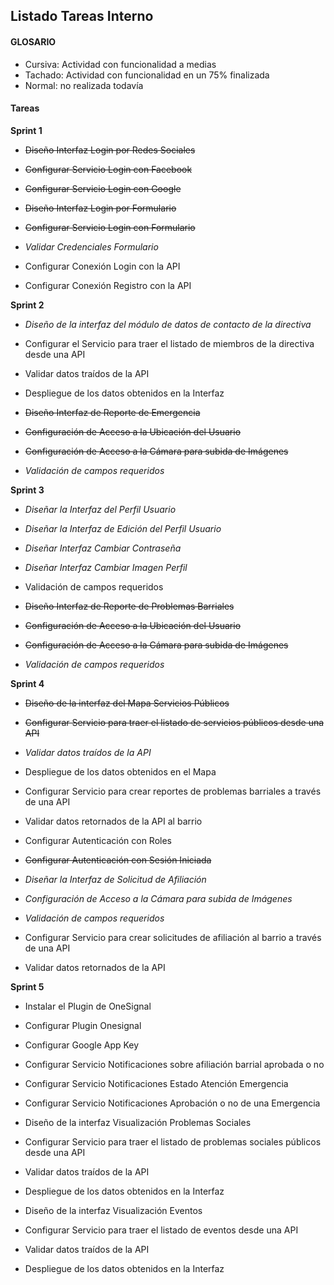 ## Listado Tareas Interno

#### GLOSARIO
- Cursiva: Actividad con funcionalidad a medias
- Tachado: Actividad con funcionalidad en un 75% finalizada
- Normal: no realizada todavía

#### Tareas

**Sprint 1**

- ~~Diseño Interfaz Login por Redes Sociales~~

- ~~Configurar Servicio Login con Facebook~~

- ~~Configurar Servicio Login con Google~~

- ~~Diseño Interfaz Login por Formulario~~

- ~~Configurar Servicio Login con Formulario~~

- _Validar Credenciales Formulario_

- Configurar Conexión Login con la API

- Configurar Conexión Registro con la API


**Sprint 2**

- _Diseño de la interfaz del módulo de datos de contacto de la directiva_

- Configurar el Servicio para traer el listado de miembros de la directiva desde una API

- Validar datos traídos de la API

- Despliegue de los datos obtenidos en la Interfaz

- ~~Diseño Interfaz de Reporte de Emergencia~~

- ~~Configuración de Acceso a la Ubicación del Usuario~~

- ~~Configuración de Acceso a la Cámara para subida de Imágenes~~

- _Validación de campos requeridos_

**Sprint 3**

- _Diseñar la Interfaz del Perfil Usuario_

- _Diseñar la Interfaz de Edición del Perfil Usuario_

- _Diseñar Interfaz Cambiar Contraseña_

- _Diseñar Interfaz Cambiar Imagen Perfil_

- Validación de campos requeridos

- ~~Diseño Interfaz de Reporte de Problemas Barriales~~

- ~~Configuración de Acceso a la Ubicación del Usuario~~

- ~~Configuración de Acceso a la Cámara para subida de Imágenes~~

- _Validación de campos requeridos_

**Sprint 4**

- ~~Diseño de la interfaz del Mapa Servicios Públicos~~

- ~~Configurar Servicio para traer el listado de servicios públicos desde una API~~

- _Validar datos traídos de la API_

- Despliegue de los datos obtenidos en el Mapa

- Configurar Servicio para crear reportes de problemas barriales a través de una API

- Validar datos retornados de la API
al barrio

- Configurar Autenticación con Roles

- ~~Configurar Autenticación con Sesión Iniciada~~

- _Diseñar la Interfaz de Solicitud de Afiliación_

- _Configuración de Acceso a la Cámara para subida de Imágenes_

- _Validación de campos requeridos_

- Configurar Servicio para crear solicitudes de afiliación al barrio a través de una API

- Validar datos retornados de la API

**Sprint 5**

- Instalar el Plugin de OneSignal

- Configurar Plugin Onesignal

- Configurar Google App Key

- Configurar Servicio Notificaciones sobre afiliación barrial aprobada o no

- Configurar Servicio Notificaciones Estado Atención Emergencia

- Configurar Servicio Notificaciones Aprobación o no de una Emergencia

- Diseño de la interfaz Visualización Problemas Sociales

- Configurar Servicio para traer el listado de problemas sociales públicos desde una API

- Validar datos traídos de la API

- Despliegue de los datos obtenidos en la Interfaz

- Diseño de la interfaz Visualización Eventos

- Configurar Servicio para traer el listado de eventos desde una API

- Validar datos traídos de la API

- Despliegue de los datos obtenidos en la Interfaz